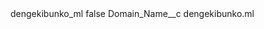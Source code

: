 <?xml version="1.0" encoding="UTF-8"?>
<CustomMetadata xmlns="http://soap.sforce.com/2006/04/metadata" xmlns:xsi="http://www.w3.org/2001/XMLSchema-instance" xmlns:xsd="http://www.w3.org/2001/XMLSchema">
    <label>dengekibunko_ml</label>
    <protected>false</protected>
    <values>
        <field>Domain_Name__c</field>
        <value xsi:type="xsd:string">dengekibunko.ml</value>
    </values>
</CustomMetadata>
